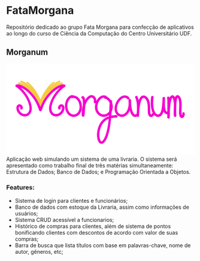# FataMorgana
Repositório dedicado ao grupo Fata Morgana para confecção de aplicativos ao longo do curso de Ciência da Computação do Centro Universitário UDF.

## Morganum
![logotipo do Morganum: letras escritas à mão com o primeiro 'M' estilizado parecendo um livro aberto.](Morganum/app/static/assets/morganum_logo.png)
 Aplicação web simulando um sistema de uma livraria. O sistema será apresentado como trabalho final de três matérias simultaneamente: Estrutura de Dados; Banco de Dados; e Programação Orientada a Objetos.
 ### Features:
 * Sistema de login para clientes e funcionários;
 * Banco de dados com estoque da Livraria, assim como informações de usuários;
 * Sistema CRUD acessível a funcionarios;
 * Histórico de compras para clientes, além de sistema de pontos bonificando clientes com descontos de acordo com valor de suas compras;
 * Barra de busca que lista títulos com base em palavras-chave, nome de autor, gêneros, etc;
